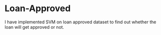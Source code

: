 # Loan-Approved
I have implemented SVM on loan approved dataset to find out whether the loan will get approved or not.

